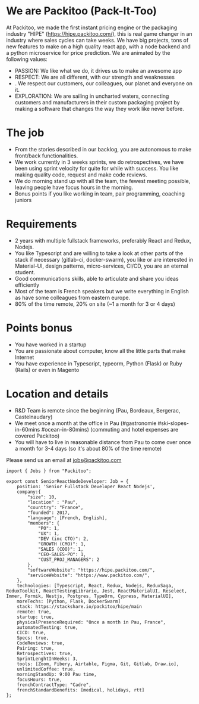 # We are Packitoo (Pack-It-Too)

At Packitoo, we made the first instant pricing engine or the packaging industry "HIPE" (https://hipe.packitoo.com/), this is real game changer in an industry where sales cycles can take weeks. We have big projects, tons of new features to make on a high quality react app, with a node backend and a python microservice for price prediction.
We are animated by the following values:

* PASSION: We like what we do, it drives us to make an awesome app
* RESPECT: We are all different, with our strength and weaknesses
* . We respect our customers, our colleagues, our planet and everyone on it.
* EXPLORATION: We are sailing in uncharted waters, connecting customers and manufacturers in their custom packaging project by making a software that changes the way they work like never before.


# The job

* From the stories described in our backlog, you are autonomous to make front/back functionalities.
* We work currently in 3 weeks sprints, we do retrospectives, we have been using  sprint velocity for quite for while with success. You like making quality  code, request and make code reviews.
* We do morning stand up with all the team, the fewest meeting possible, leaving people have focus hours in the morning.
* Bonus points if you like working in team, pair programming, coaching juniors

# Requirements

* 2 years with multiple fullstack frameworks, preferably React and Redux, Nodejs.
* You like Typescript and are willing to take a look at other parts of the stack if necessary (gitlab-ci, docker-swarm), you like or are interested in Material-UI, design patterns, micro-services, CI/CD, you are an eternal student.
* Good communications skills, able to articulate and share you ideas efficiently
* Most of the team is French speakers but we write everything in English as have some colleagues from eastern europe.
* 80% of the time remote, 20% on site (~1 a month for 3 or 4 days)

# Points bonus

* You have worked in a startup
* You are passionate about computer, know all the little parts that make Internet
* You have experience in Typescript, typeorm, Python (Flask) or Ruby (Rails) or even in Magento

# Location and details

* R&D Team is remote since the beginning (Pau, Bordeaux, Bergerac, Castelnaudary)
* We meet once a month at the office in Pau (#gastronomie #ski-slopes-in-60mins #ocean-in-80mins) (commuting and hotel expenses are covered Packitoo)
* You will have to live in reasonable distance from Pau to come over once a month for 3-4 days (so it's about 80% of the time remote)

Please send us an email at jobs@packitoo.com

```
import { Jobs } from "Packitoo";

export const SeniorReactNodeDeveloper: Job = {
    position: 'Senior Fullstack Developer React Nodejs',
    company:{
        "size": 10,
        "location" : "Pau",
        "counttry": "France",
        "founded": 2017,
        "language": [French, English],
        "members": {
            "PO": 1,
            "UX": 1,
            "DEV (inc CTO)": 2,
            "GROWTH (CMO)": 1,
            "SALES (COO)": 1,
            "CEO-SALES-PO": 1,
            "CUST_PROJ_MANAGERS": 2
        },
        "softwareWebsite": "https://hipe.packitoo.com/",
        "serviceWebsite": "https://www.packitoo.com/",
    },
    technologies: [Typescript, React, Redux, Nodejs, ReduxSaga, ReduxToolkit, ReactTestingLibrarie, Jest, ReactMaterialUI, Reselect, Immer, Formik, Nestjs, Postgres, TypeOrm, Cypress, MaterialUI],
    moreTechs: [Python, Flask, DockerSwarm]
    stack: https://stackshare.io/packitoo/hipe/main
    remote: true,
    startup: true,
    physicalPresenceRequired: "Once a month in Pau, France",
    automatedTesting: true,
    CICD: true,
    Specs: true,
    CodeReviews: true,
    Pairing: true,
    Retrospectives: true,
    SprintLenghtInWeeks: 3,
    tools: [Zoom, Fibery, Airtable, Figma, Git, Gitlab, Draw.io],
    unlimitedCoffee: true,
    morningStandUp: 9:00 Pau time,
    focusHours: true,
    frenchContractType: "Cadre",
    frenchStandardBenefits: [medical, holidays, rtt]
};
```
